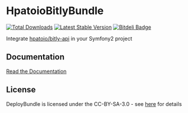 # HpatoioBitlyBundle

[![Total Downloads](https://poser.pugx.org/hpatoio/bitly-bundle/downloads.png)](https://packagist.org/packages/hpatoio/bitly-bundle)
[![Latest Stable Version](https://poser.pugx.org/hpatoio/bitly-bundle/v/stable.png)](https://packagist.org/packages/hpatoio/bitly-bundle)
[![Bitdeli Badge](https://d2weczhvl823v0.cloudfront.net/hpatoio/bitlybundle/trend.png)](https://bitdeli.com/free "Bitdeli Badge")


Integrate [hpatoio/bitly-api](https://github.com/hpatoio/bitly-api) in your Symfony2 project


Documentation
-------------
[Read the Documentation](https://github.com/hpatoio/BitlyBundle/blob/master/Resources/doc/index.md)

License
-------------
DeployBundle is licensed under the CC-BY-SA-3.0 - see [here](http://www.spdx.org/licenses/CC-BY-SA-3.0) for details
